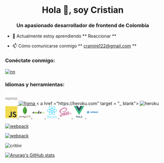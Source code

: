<h1 align = "center"> Hola 👋, soy Cristian </h1>
<h3 align = "center"> Un apasionado desarrollador de frontend de Colombia </h3>

- 🌱 Actualmente estoy aprendiendo ** Reaccionar **

- 📫 Cómo comunicarse conmigo ** cramire122@gmail.com **

<h3 align = "left"> Conéctate conmigo: </h3>
<p align = "left">
<a href = "https://www.linkedin.com/in/camilo-rodriguez-139b34216/" target = "blank"> <img align = "center" src = "https://raw.githubusercontent.com/rahuldkjain/github-profile-readme-generator/master/src/images/icons/Social/linked-in-alt.svg" alt =" nn "height =" 30 "width =" 40 "/> </a>
</p>

<h3 align =" left "> Idiomas y herramientas:</h3>
<p align = "left"> 
 <a href="https://expressjs.com" target="_blank"> 
 <img src = "https://raw.githubusercontent.com/devicons/devicon/master/icons/express/express-original-wordmark.svg" alt =" express "width ="40"height ="40"/> </a>
 <a href ="https://www.figma.com/"target =" _blank "> <img src ="https://www.vectorlogo.zone/logos/figma/figma-icon.svg"alt =" figma "width ="40"height ="40"/> </a> 
 < a href ="https://heroku.com" target = "_ blank"> 
   <img src="https://www.vectorlogo.zone/logos/heroku/heroku-icon.svg" alt = "heroku" width = "40" altura = "40"/> </a> 
  <a href="https://developer.mozilla.org/en-US/docs/Web/JavaScript" target="_blank"> 
    <img src ="https://raw.githubusercontent.com/devicons/devicon/master/icons/javascript/javascript-original.svg "alt =" javascript "width ="40"height ="40"/> </a> 
  <a href ="https://www.mongodb.com/ "target ="_ blank"> <img src ="https://raw.githubusercontent.com/devicons/devicon/master/icons/mongodb/mongodb-original-wordmark.svg" alt ="mongodb" width ="40" height ="40"/> </a> <a href="https://nodejs.org" target="_blank"> 
  <img src ="https://raw.githubusercontent.com/devicons/devicon/master/icons/nodejs/nodejs-original-wordmark.svg" alt =" nodejs "width ="40" height ="40"/> </a> 
  <a href ="https://reactjs.org/" target ="_ blank"> <img src ="https://raw.githubusercontent.com/devicons/devicon/master/icons/react/react-original-wordmark.svg"alt =" reaccionar" width= "40" height = "40" /> </a> <a href="https://sass-lang.com" target="_blank"> <img src = "https://raw.githubusercontent.com/devicons/devicon/master/icons/sass/sass-original.svg "alt ="sass"width ="40"height ="40"/> </a> <a href ="https://vuejs.org/ "objetivo ="_blank "> 
  <img src ="https://raw.githubusercontent.com/devicons/devicon/master/icons/vuejs/vuejs-original-wordmark.svg" alt ="vuejs" width ="40 " height ="40"/> </a> 
 <a href="https://webpack.js.org" target="_blank"> 
  <img src ="https://raw.githubusercontent.com/devicons/devicon/d00d0969292a6569d45b06d3f350f463a0107b0d/icons/webpack/webpack-original-wordmark.svg" alt ="webpack "width ="40 "height =" 40 "/> </a> </p><a href="https://webpack.js.org" target="_blank"> <img src ="https://raw.githubusercontent.com/devicons/devicon/d00d0969292a6569d45b06d3f350f463a0107b0d/icons/webpack/webpack-originalwordmark.svg"alt =" webpack "width =" 40 "height =" 40 "/> </a> </p><a href="https://webpack.js.org" target="_blank"> <img src ="https://raw.githubusercontent.com/devicons/devicon/d00d0969292a6569d45b06d3f350f463a0107b0d/icons/webpack/webpack-originalwordmark.svg" alt =" webpack "width =" 40 "height =" 40 "/> </a> </p>

<p> <img align = "center" src = "https://github-readme-stats.vercel.app/api/top-langs?username=critinr&show_icons=true&locale=en&layout=compact" alt = "critinr" /> </p>



[![Anurag's GitHub stats](https://github-readme-stats.vercel.app/api?username=Critianr&show_icons=true&theme=radical&text_color=34CA15&title_color=34CA15&icon_color=34CA15)
](https://github.com/anuraghazra/github-readme-stats)



<!-- [![Top Langs](https://github-readme-stats.vercel.app/api/top-langs/?username=Critianr&layout=compact)] -->
<!--
**Critianr/Critianr** is a ✨ _special_ ✨ repository because its `README.md` (this file) appears on your GitHub profile.

Here are some ideas to get you started:

- 🔭 I’m currently working on ...
- 🌱 I’m currently learning ...
- 👯 I’m looking to collaborate on ...
- 🤔 I’m looking for help with ...
### 💬 Ask me about what I know 
- 📫 How to reach me: ...
- 😄 Pronouns: ...
- ⚡ Fun fact: ...
-->

